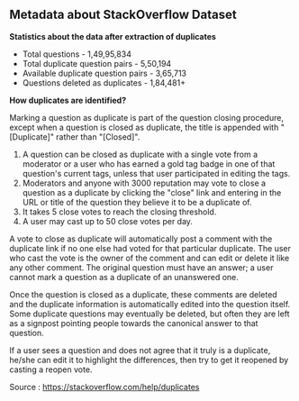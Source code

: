 ## Metadata about StackOverflow Dataset

**Statistics about the data after extraction of duplicates**
- Total questions - 1,49,95,834
- Total duplicate question pairs - 5,50,194
- Available duplicate question pairs - 3,65,713
- Questions deleted as duplicates - 1,84,481+

**How duplicates are identified?**

Marking a question as duplicate is part of the question closing procedure, except when a question is closed as duplicate, the title is appended with "[Duplicate]" rather than "[Closed]".

1. A question can be closed as duplicate with a single vote from a moderator or a user who has earned a gold tag badge in one of that question's current tags, unless that user participated in editing the tags.
2. Moderators and anyone with 3000 reputation may vote to close a question as a duplicate by clicking the "close" link and entering in the URL or title of the question they believe it to be a duplicate of.
3. It takes 5 close votes to reach the closing threshold.
4. A user may cast up to 50 close votes per day.

A vote to close as duplicate will automatically post a comment with the duplicate link if no one else had voted for that particular duplicate. The user who cast the vote is the owner of the comment and can edit or delete it like any other comment. The original question must have an answer; a user cannot mark a question as a duplicate of an unanswered one.

Once the question is closed as a duplicate, these comments are deleted and the duplicate information is automatically edited into the question itself. Some duplicate questions may eventually be deleted, but often they are left as a signpost pointing people towards the canonical answer to that question.

If a user sees a question and does not agree that it truly is a duplicate, he/she can edit it to highlight the differences, then try to get it reopened by casting a reopen vote.

Source : https://stackoverflow.com/help/duplicates
